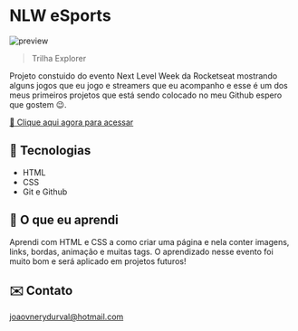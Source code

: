# NLW eSports 

![preview](./github/preview.png)

> Trilha Explorer

Projeto constuido do evento Next Level Week da Rocketseat mostrando alguns jogos que eu jogo e streamers que eu acompanho e esse é um dos meus primeiros projetos que está sendo colocado no meu Github espero que gostem  😉.

[ 🔗 Clique aqui agora para acessar](https://mrsulyvahn.github.io/nlw-esports-explorer/)

## 🔨 Tecnologias

- HTML
- CSS
- Git e Github

##  📖 O que eu aprendi

Aprendi com HTML e CSS a como criar uma página e nela conter imagens, links, bordas, animação e muitas tags. O aprendizado nesse evento foi muito bom e será aplicado em projetos futuros! 

##  ✉️ Contato

joaovnerydurval@hotmail.com
